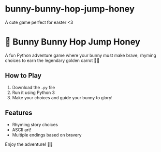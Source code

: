 # bunny-bunny-hop-jump-honey
A cute game perfect for easter &lt;3
# 🐰 Bunny Bunny Hop Jump Honey

A fun Python adventure game where your bunny must make brave, rhyming choices to earn the legendary golden carrot 🥕✨

## How to Play
1. Download the `.py` file
2. Run it using Python 3
3. Make your choices and guide your bunny to glory!

## Features
- Rhyming story choices
- ASCII art!
- Multiple endings based on bravery

Enjoy the adventure! 🐇💛
